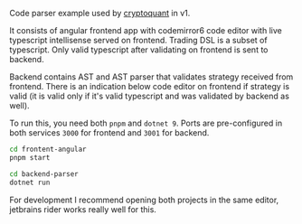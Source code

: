 Code parser example used by [cryptoquant](https://cryptoquant.dev) in v1.

It consists of angular frontend app with codemirror6 code editor with live typescript intellisense served on frontend.
Trading DSL is a subset of typescript. Only valid typescript after validating on frontend is sent to backend.

Backend contains AST and AST parser that validates strategy received from frontend. 
There is an indication below code editor on frontend if strategy is valid (it is valid only if it's valid typescript and was validated by backend as well).

To run this, you need both `pnpm` and `dotnet 9`. Ports are pre-configured in both services `3000` for frontend and `3001` for backend.

```bash frontend
cd frontent-angular
pnpm start
```

```bash backend
cd backend-parser
dotnet run
```

For development I recommend opening both projects in the same editor, jetbrains rider works really well for this.
